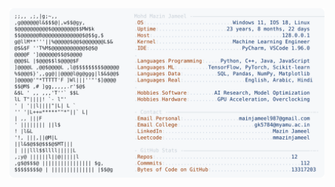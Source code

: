 <picture>
  <source srcset="https://raw.githubusercontent.com/mmazinjameel/mmazinjameel/main/dark_mode.svg?v=1753604028" media="(prefers-color-scheme: dark)">
  <img src="https://raw.githubusercontent.com/mmazinjameel/mmazinjameel/main/light_mode.svg?v=1753604028">
</picture>

